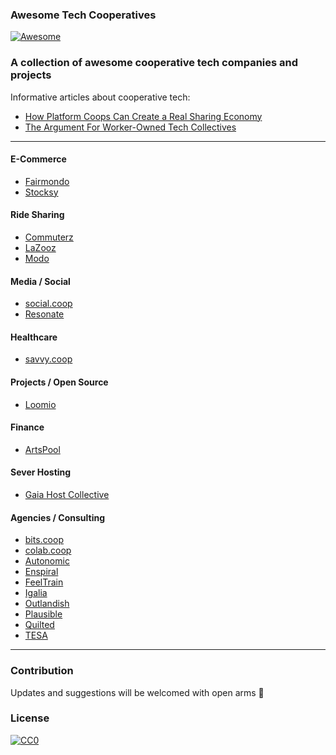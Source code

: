 ### **Awesome Tech Cooperatives**
[![Awesome](https://cdn.rawgit.com/sindresorhus/awesome/d7305f38d29fed78fa85652e3a63e154dd8e8829/media/badge.svg)](https://github.com/sindresorhus/awesome)
### A collection of awesome cooperative tech companies and projects

Informative articles about cooperative tech:
*  [How Platform Coops Can Create a Real Sharing Economy](https://www.shareable.net/blog/how-platform-coops-can-beat-death-stars-like-uber-to-create-a-real-sharing-economy)
* [The Argument For Worker-Owned Tech Collectives](https://www.fastcompany.com/3021964/the-argument-for-worker-owned-tech-collectives)

---

#### E-Commerce
* [Fairmondo](https://fairmondo.uk/)
* [Stocksy](https://www.stocksy.com/)

#### Ride Sharing
* [Commuterz](https://www.commuterz.io/)
* [LaZooz](http://lazooz.org/)
* [Modo](http://modo.coop/)

#### Media / Social
* [social.coop](https://social.coop)
* [Resonate](https://resonate.is/)

#### Healthcare
* [savvy.coop](http://savvy.coop)

#### Projects / Open Source
* [Loomio](https://www.loomio.org)

#### Finance
* [ArtsPool](http://artspool.co/)

#### Sever Hosting
* [Gaia Host Collective](http://www.gaiahost.coop/)

#### Agencies / Consulting
* [bits.coop](https://bits.coop)
* [colab.coop](https://colab.coop)
* [Autonomic](https://autonomic.zone/)
* [Enspiral](https://enspiral.com/)
* [FeelTrain](https://feeltrain.com)
* [Igalia](https://www.igalia.com)
* [Outlandish](https://www.outlandish.com)
* [Plausible](https://www.plausible.coop/)
* [Quilted](http://quilted.coop)
* [TESA](http://www.toolboxfored.org/)

---

### Contribution
Updates and suggestions will be welcomed with open arms :green_heart:

### License
[![CC0](http://i.creativecommons.org/p/zero/1.0/88x31.png)](http://creativecommons.org/publicdomain/zero/1.0/)
